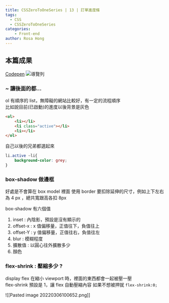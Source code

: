```yaml
---
title: CSSZeroToOneSeries | 13 | 訂單進度條
tags:
  - CSS
  - CSSZeroToOneSeries
categories:
	- Front-end
author: Rosa Hong
---
```

## 本篇成果
[Codepen](https://codepen.io/shan473/pen/abVaLWx)
![導覽列](https://dsm01pap006files.storage.live.com/y4m9T4H16Ta75kDzYcQq5DvDiixK4mUT7-zgyeMbwFltHZbFafI5uejyNEI2PKXuVsHwbitph6KpHB-W1twOqWHvFYJXV0ZHqpaK31pEbAbsnH7ffzVJrY4jCn-DQT8BuQlWSI7mhiwxpMOte8vgXL82SlBMc9CDVnRs4GQaX5zSfAIPFEVdD6wo429FOHMt4kh?width=1024&height=133&cropmode=none)


### ~ 讓後面的都...
ol 有順序的 list，無障礙的網站比較好，有一定的流程順序  
比如說目前(已啟動)的進度以後背景是灰色
```html
<ol>
	<li></li>
	<li class="active"></li>
	<li></li>
</ol>
```
自己以後的兄弟都選起來  
```css
li.active ~li{
	background-color: grey;
}
```

### box-shadow 做邊框
好處是不會算在 box model 裡面
使用 border 要扣除延伸的尺寸，例如上下左右為 4 px ，總共寬跟高各扣 8px

box-shadow 有六個值
1. inset : 內陰影，預設是沒有顯示的
2. offset-x : x 值偏移量，正值往下，負值往上
3. offset-Y : y 值偏移量，正值往右，負值往左
4. blur : 模糊程度
5. 擴散值 : 以圓心往外擴散多少
6. 顏色


### flex-shrink : 壓縮多少 ?
display flex 在縮小 viewport 時，裡面的東西都會一起被壓一壓  
flex-shrink 預設是 1，讓 flex 自動壓縮內容
如果不想被押就 `flex-shrink:0;`

![[Pasted image 20220306100652.png]]
